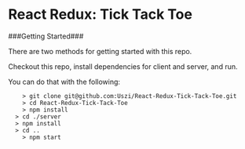 # React Redux: Tick Tack Toe

###Getting Started###

There are two methods for getting started with this repo.

Checkout this repo, install dependencies for client and server, and run.

You can do that with the following:

```
	> git clone git@github.com:Uszi/React-Redux-Tick-Tack-Toe.git
	> cd React-Redux-Tick-Tack-Toe
	> npm install
  > cd ./server
  > npm install
  > cd ..
	> npm start
```
